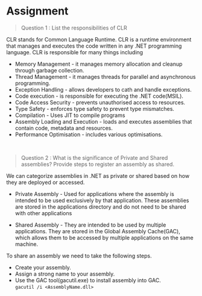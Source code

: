 # Assignment

> Question 1 : List the responsibilities of CLR

CLR stands for Common Language Runtime. CLR is a runtime environment that manages and executes the code written in any .NET programming language.
CLR is responsible for many things including
- Memory Management - it manages memory allocation and cleanup through garbage collection.
- Thread Management - it manages threads for parallel and asynchronous programming.
- Exception Handling - allows developers to cath and handle exceptions.
- Code execution - is responsible for executing the .NET code(MSIL).
- Code Access Security - prevents unauthorised access to resources.
- Type Safety - enforces type safety to prevent type mismatches.
- Compilation - Uses JIT to compile programs
- Assembly Loading and Execution - loads and executes assemblies that contain code, metadata and resources.
- Performance Optimisation - includes various optimisations.

<br>

> Question 2 : What is the significance of Private and Shared assemblies? Provide steps to register an assembly as shared.

We can categorize assemblies in .NET as private or shared based on how they are deployed or accessed.

- Private Assembly - Used for applications where the assembly is intended to be used exclusively by that application. These assemblies are stored in the applications directory and do not need to be shared with other applications

- Shared Assembly - They are intended to be used by multiple applications. They are stored in the Global Assembly Cache(GAC), which allows them to be accessed by multiple applications on the same machine.

To share an assembly we need to take the following steps.

- Create your assembly.
- Assign a strong name to your assembly.
- Use the GAC tool(gacutil.exe) to install assembly into GAC. <br> 
```gacutil /i <AssemblyName.dll>``` 